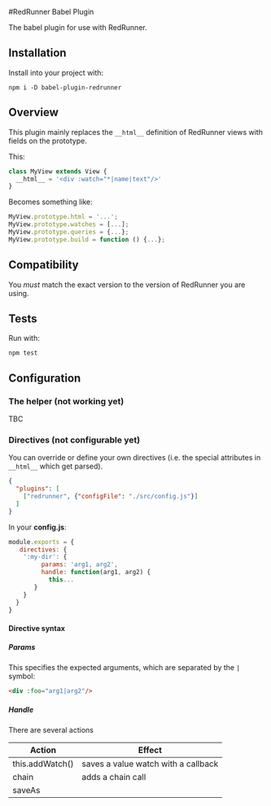 #RedRunner Babel Plugin

The babel plugin for use with RedRunner.

## Installation

Install into your project with:

```
npm i -D babel-plugin-redrunner
```

## Overview

This plugin mainly replaces the `__html__` definition of RedRunner views with fields on the prototype.

This:

```javascript
class MyView extends View {
  __html__ = '<div :watch="*|name|text"/>'
}
```

Becomes something like:

```javascript
MyView.prototype.html = '...';
MyView.prototype.watches = [...];
MyView.prototype.queries = {...};
MyView.prototype.build = function () {...};
```

## Compatibility

You *must* match the exact version to the version of RedRunner you are using.

## Tests

Run with:

`npm test`

## Configuration

### The helper (not working yet)

TBC

### Directives (not configurable yet)

You can override or define your own directives (i.e. the special attributes in `__html__` which get parsed).

```json
{
  "plugins": [
    ["redrunner", {"configFile": "./src/config.js"}]
  ]
}
```

In your **config.js**:

```javascript
module.exports = {
   directives: {
    ':my-dir': {
         params: 'arg1, arg2',
         handle: function(arg1, arg2) {
           this...
       }
    }
  }
}
```

#### Directive syntax

##### Params

This specifies the expected arguments, which are separated by the `|` symbol:

```html
<div :foo="arg1|arg2"/>
```

##### Handle

There are several actions

| Action          | Effect                              |
| --------------- | ----------------------------------- |
| this.addWatch() | saves a value watch with a callback |
| chain           | adds a chain call                   |
| saveAs          |                                     |



